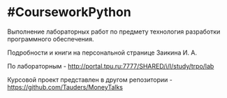 #CourseworkPython
================
Выполнение лабораторных работ по предмету технология разработки программного обеспечения.

Подробности и книги на персональной странице Заикина И. А.

По лабораторным - http://portal.tpu.ru:7777/SHARED/i/I/study/trpo/lab

Курсовой проект представлен в другом репозитории - https://github.com/Tauders/MoneyTalks